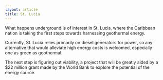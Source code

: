 ```yaml
---
layout: article
title: St. Lucia
---
```


What happens underground is of interest in St. Lucia, where the Caribbean nation is taking the first steps towards harnessing geothermal energy.

Currently, St. Lucia relies primarily on diesel generators for power, so any alternative that would alleviate high energy costs is welcomed, especially one as green as geothermal.

The next step is figuring out viability, a project that will be greatly aided by a $22 million grant made by the World Bank to explore the potential of the energy source.
